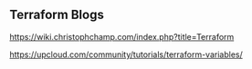 Terraform Blogs
----------------------
https://wiki.christophchamp.com/index.php?title=Terraform

https://upcloud.com/community/tutorials/terraform-variables/
